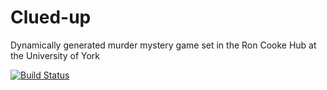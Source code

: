 # Clued-up
Dynamically generated murder mystery game set in the Ron Cooke Hub at the University of York


[![Build Status](https://travis-ci.org/HenryCadogan/Clued-up.svg?branch=master)](https://travis-ci.org/HenryCadogan/Clued-up)
